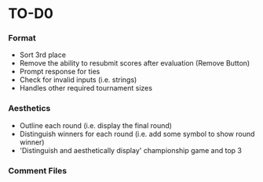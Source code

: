 # TO-D0
### Format
- Sort 3rd place
- Remove the ability to resubmit scores after evaluation (Remove Button)
- Prompt response for ties
- Check for invalid inputs (i.e. strings)
- Handles other required tournament sizes

### Aesthetics
- Outline each round (i.e. display the final round)
- Distinguish winners for each round (i.e. add some symbol to show round winner)
- 'Distinguish and aesthetically display' championship game and top 3

### Comment Files
